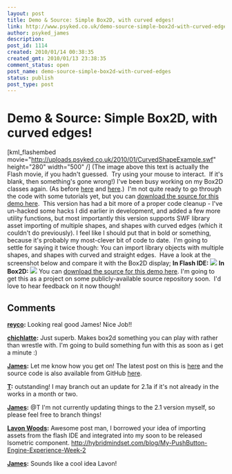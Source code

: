 ```yaml
---
layout: post
title: Demo & Source: Simple Box2D, with curved edges!
link: http://www.psyked.co.uk/demo-source-simple-box2d-with-curved-edges/
author: psyked_james
description: 
post_id: 1114
created: 2010/01/14 00:38:35
created_gmt: 2010/01/13 23:38:35
comment_status: open
post_name: demo-source-simple-box2d-with-curved-edges
status: publish
post_type: post
---
```


# Demo & Source: Simple Box2D, with curved edges!

[kml_flashembed movie="http://uploads.psyked.co.uk/2010/01/CurvedShapeExample.swf" height="280" width="500" /] (The image above this text is actually the Flash movie, if you hadn't guessed.  Try using your mouse to interact.  If it's blank, then something's gone wrong!) I've been busy working on my Box2D classes again. (As before [here](/actionscript/simplifying-box2das3.htm) and [here](http://www.psyked.co.uk/box2d/simple-box2d-custom-polygon-creation.htm).)  I'm not quite ready to go through the code with some tutorials yet, but you can [download the source for this demo here](http://uploads.psyked.co.uk/2010/01/simplebox2d_demo_100113.zip).  This version has had a bit more of a proper code cleanup - I've un-hacked some hacks I did earlier in development, and added a few more utility functions, but most importantly this version supports SWF library asset importing of multiple shapes, and shapes with curved edges (which it couldn't do previously). I feel like I should put that in bold or something, because it's probably my most-clever bit of code to date.  I'm going to settle for saying it twice though: You can import library objects with multiple shapes, and shapes with curved and straight edges.  Have a look at the screenshot below and compare it with the Box2D display; **In Flash IDE:** **![](http://uploads.psyked.co.uk/2010/01/flashview.jpg)** **In Box2D:** **![](http://uploads.psyked.co.uk/2010/01/box2dview.jpg)** You can [download the source for this demo here](http://uploads.psyked.co.uk/2010/01/simplebox2d_demo_100113.zip). I'm going to get this as a project on some publicly-available source repository soon.  I'd love to hear feedback on it now though!

## Comments

**[reyco](#778 "2010-01-14 16:10:07"):** Looking real good James! Nice Job!!

**[chichlatte](#779 "2010-03-04 17:32:11"):** Just superb. Makes box2d something you can play with rather than wrestle with. I'm going to build something fun with this as soon as i get a minute :)

**[James](#780 "2010-03-05 00:25:45"):** Let me know how you get on! The latest post on this is [here](http://www.psyked.co.uk/box2d/simple-box2d-better-cleverer-more-optimised.htm) and the source code is also available from GitHub [here](http://github.com/psyked/Simple-Box2D).

**[T](#781 "2010-03-23 13:08:17"):** outstanding! I may branch out an update for 2.1a if it's not already in the works in a month or two.

**[James](#782 "2010-03-24 23:53:18"):** @T I'm not currently updating things to the 2.1 version myself, so please feel free to branch things!

**[Lavon Woods](#783 "2010-06-19 02:27:53"):** Awesome post man, I borrowed your idea of importing assets from the flash IDE and integrated into my soon to be released Isometric component. http://hybridmindset.com/blog/My-PushButton-Engine-Experience-Week-2

**[James](#784 "2010-06-21 09:13:12"):** Sounds like a cool idea Lavon!

